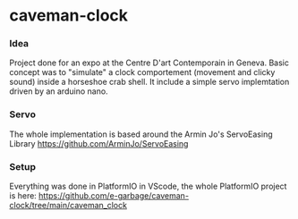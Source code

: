 # caveman-clock

### Idea
Project done for an expo at the Centre D'art Contemporain in Geneva. 
Basic concept was to "simulate" a clock comportement (movement and clicky sound) inside a horseshoe crab shell.
It include a simple servo implemtation driven by an arduino nano.

### Servo
The whole implementation is based around the Armin Jo's ServoEasing Library
https://github.com/ArminJo/ServoEasing

### Setup
Everything was done in PlatformIO in VScode, the whole PlatformIO project is here: https://github.com/e-garbage/caveman-clock/tree/main/caveman_clock
